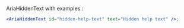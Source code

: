 AriaHiddenText with examples :
```jsx
<AriaHiddenText id="hidden-help-text" text="Hidden help text" />;
```
